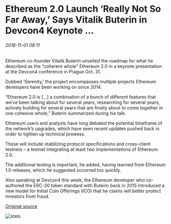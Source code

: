 # Ethereum 2.0 Launch ‘Really Not So Far Away,’ Says Vitalik Buterin in Devcon4 Keynote ...

###### 2018-11-01 08:11

Ethereum co-founder Vitalik Buterin unveiled the roadmap for what he described as the “coherent whole” Ethereum 2.0 in a keynote presentation at the Devcon4 conference in Prague Oct. 31.

Dubbed ‘Serenity,’ the project encompasses multiple projects Ethereum developers have been working on since 2014.

“Ethereum 2.0 is \[...\] a combination of a bunch of different features that we’ve been talking about for several years, researching for several years, actively building for several years that are finally about to come together in one cohesive whole,” Buterin summarized during his talk.

Ethereum users and analysts have long debated the potential timeframe of the network’s upgrades, which have seen recent updates pushed back in order to tighten up technical prowess.

These will include stabilizing protocol specifications and cross-client testnets – a testnet integrating at least two implementations of Ethereum 2.0.

The additional testing is important, he added, having learned from Ethereum 1.0 releases, which he suggested occurred too quickly.

Also speaking at Devcon4 this week, the Ethereum developer who co-authored the ERC-20 token standard with Buterin back in 2015 introduced a new model for Initial Coin Offerings (ICO) that he claims will better protect investors from fraud.

[Original source](https://cointelegraph.com/news/ethereum-20-launch-really-not-so-far-away-says-vitalik-buterin-in-devcon4-keynote)

![stats](https://c.statcounter.com/11760860/0/a89fa40b/1/ "stats")